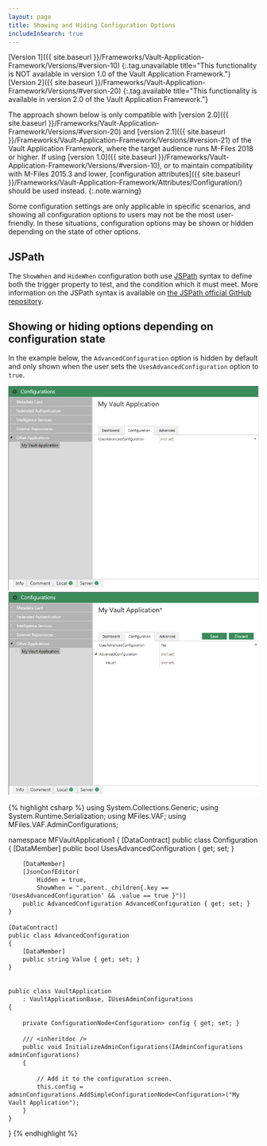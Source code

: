 ```yaml
---
layout: page
title: Showing and Hiding Configuration Options
includeInSearch: true
---
```


[Version 1]({{ site.baseurl }}/Frameworks/Vault-Application-Framework/Versions/#version-10)
{:.tag.unavailable title="This functionality is NOT available in version 1.0 of the Vault Application Framework."}
[Version 2]({{ site.baseurl }}/Frameworks/Vault-Application-Framework/Versions/#version-20)
{:.tag.available title="This functionality is available in version 2.0 of the Vault Application Framework."}

The approach shown below is only compatible with [version 2.0]({{ site.baseurl }}/Frameworks/Vault-Application-Framework/Versions/#version-20) and [version 2.1]({{ site.baseurl }}/Frameworks/Vault-Application-Framework/Versions/#version-21) of the Vault Application Framework, where the target audience runs M-Files 2018 or higher.  If using [version 1.0]({{ site.baseurl }}/Frameworks/Vault-Application-Framework/Versions/#version-10), or to maintain compatibility with M-Files 2015.3 and lower, [configuration attributes]({{ site.baseurl }}/Frameworks/Vault-Application-Framework/Attributes/Configuration/) should be used instead.
{:.note.warning}

Some configuration settings are only applicable in specific scenarios, and showing all configuration options to users may not be the most user-friendly.  In these situations, configuration options may be shown or hidden depending on the state of other options.

## JSPath

The `ShowWhen` and `HideWhen` configuration both use [JSPath](https://github.com/dfilatov/jspath) syntax to define both the trigger property to test, and the condition which it must meet.  More information on the JSPath syntax is available on [the JSPath official GitHub repository](https://github.com/dfilatov/jspath).

## Showing or hiding options depending on configuration state

In the example below, the `AdvancedConfiguration` option is hidden by default and only shown when the user sets the `UsesAdvancedConfiguration` option to `true`.

![Advanced configuration options hidden](showing-options-1.png)
![Advanced configuration options shown](showing-options-2.png)

{% highlight csharp %}
using System.Collections.Generic;
using System.Runtime.Serialization;
using MFiles.VAF;
using MFiles.VAF.AdminConfigurations;

namespace MFVaultApplication1
{
	[DataContract]
	public class Configuration
	{
		[DataMember]
		public bool UsesAdvancedConfiguration { get; set; }

		[DataMember]
		[JsonConfEditor(
			Hidden = true,
			ShowWhen = ".parent._children{.key == 'UsesAdvancedConfiguration' && .value == true }")]
		public AdvancedConfiguration AdvancedConfiguration { get; set; }
	}

	[DataContract]
	public class AdvancedConfiguration
	{
		[DataMember]
		public string Value { get; set; }
	}


	public class VaultApplication
		: VaultApplicationBase, IUsesAdminConfigurations
	{

		private ConfigurationNode<Configuration> config { get; set; }

		/// <inheritdoc />
		public void InitializeAdminConfigurations(IAdminConfigurations adminConfigurations)
		{

			// Add it to the configuration screen.
			this.config = adminConfigurations.AddSimpleConfigurationNode<Configuration>("My Vault Application");
		}
	}
}
{% endhighlight %}
